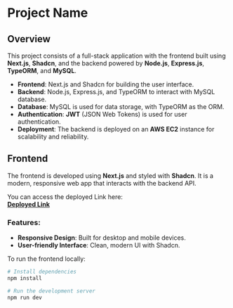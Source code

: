 # Project Name

## Overview

This project consists of a full-stack application with the frontend built using **Next.js**, **Shadcn**, and the backend powered by **Node.js**, **Express.js**, **TypeORM**, and **MySQL**.

- **Frontend**: Next.js and Shadcn for building the user interface.
- **Backend**: Node.js, Express.js, and TypeORM to interact with MySQL database.
- **Database**: MySQL is used for data storage, with TypeORM as the ORM.
- **Authentication**: **JWT** (JSON Web Tokens) is used for user authentication.
- **Deployment**: The backend is deployed on an **AWS EC2** instance for scalability and reliability.

## Frontend

The frontend is developed using **Next.js** and styled with **Shadcn**. It is a modern, responsive web app that interacts with the backend API.

You can access the deployed Link here:  
**[Deployed Link](https://allo-health-client.vercel.app/login)**

### Features:
- **Responsive Design**: Built for desktop and mobile devices.
- **User-friendly Interface**: Clean, modern UI with Shadcn.
  
To run the frontend locally:

```bash
# Install dependencies
npm install

# Run the development server
npm run dev
```
